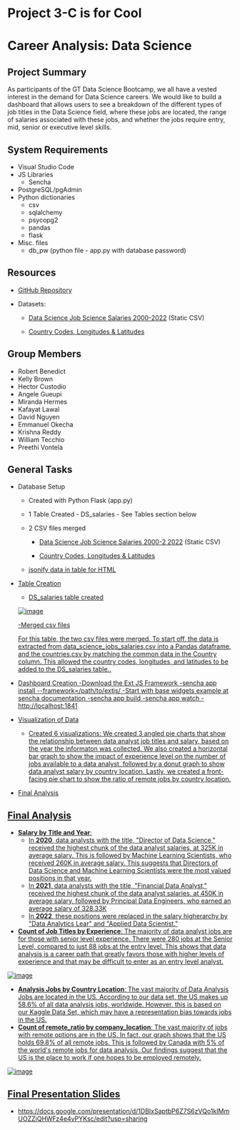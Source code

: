 # Project 3-C is for Cool

# Career Analysis: Data Science
## Project Summary
<p> As participants of the GT Data Science Bootcamp, we all have a vested interest in the demand for Data Science careers. We would like to build a dashboard that allows users to see a breakdown of the different types of job titles in the Data Science field, where these jobs are located, the range of salaries associated with these jobs, and whether the jobs require entry, mid, senior or executive level skills.</p>

## System Requirements
* Visual Studio Code
* JS Libraries
  - Sencha
* PostgreSQL/pgAdmin 
* Python dictionaries
    - csv
    - sqlalchemy
    - psycopg2
    - pandas
    - flask
* Misc. files
	- db_pw (python file - app.py with database password)

## Resources
* <p><a href="https://github.com/DavidNguyen246/Data-Science-Job-Market.git">GitHub Repository</a></p>
* Datasets:
  - <p><a href="https://www.kaggle.com/datasets/ruchi798/data-science-job-salaries">Data Science Job Science Salaries 2000-2022</a> (Static CSV)</p>
  - <p><a href="https://developers.google.com/public-data/docs/canonical/countries_csv">Country Codes, Longitudes & Latitudes</a
 


## Group Members
* Robert Benedict
* Kelly Brown
* Hector Custodio
* Angele Gueupi
* Miranda Hermes
* Kafayat Lawal
* David Nguyen
* Emmanuel Okecha
* Krishna Reddy
* William Tecchio
* Preethi Vontela

## General Tasks
* Database Setup 
  - Created with Python Flask (app.py)
  - 1 Table Created - DS_salaries 
    	- See Tables section below
  - 2 CSV files merged

    - <p><a href="https://www.kaggle.com/datasets/ruchi798/data-science-job-salaries">Data Science Job Science Salaries 2000-2  2022</a> (Static CSV)</p>
    - <p><a href="https://developers.google.com/public-data/docs/canonical/countries_csv">Country Codes, Longitudes & Latitudes</a)
  - jsonify data in table for HTML
    
* Table Creation
  - DS_salaries table created </p>
	    
  ![image](https://user-images.githubusercontent.com/106934375/194442543-db67fb27-d1fa-44a9-b420-c84e9b4acafa.png)

  -Merged csv files
  <p>For this table, the two csv files were merged. To start off, the data is extracted from data_science_jobs_salaries.csv into a Pandas dataframe, and the countries.csv by matching the common data in the Country column. This allowed the country codes, longitudes, and latitudes to be added to the DS_salaries table..</p>

* Dashboard Creation
  -Download the Ext JS Framework
  -sencha app install --framework=/path/to/extjs/
  -Start with base widgets example at sencha documentation
  -sencha app build
  -sencha app watch
  -http://localhost:1841

* Visualization of Data 

    - Created 6 visualizations: We created 3 angled pie charts that show the relationship between data analyst job titles and salary, based on the year the informaton was collected. We also created a horizontal bar graph to show the impact of experience level on the number of jobs available to a data analyst, followed by a donut graph to show data analyst salary by country location. Lastly, we created a front-facing pie chart to show the ratio of remote jobs by country location.
      
* Final Analysis

## Final Analysis
*  **Salary by Title and Year**:
    - In **2020**, data analysts with the title, "Director of Data Science," received the highest chunk of the data analyst salaries, at 325K in average salary. This is followed by Machine Learning Scientists, who received 260K in average salary. This suggests that Directors of Data Science and Machine Learning Scientists were the most valued positions in that year.
    - In **2021**, data analysts with the title, "Financial Data Analyst," received the highest chunk of the data analyst salaries, at 450K in average salary, followed by Principal Data Engineers, who earned an average salary of 328.33K
    - In **2022**, these positions were replaced in the salary higherarchy by "Data Analytics Lear" and "Applied Data Scientist."
* **Count of Job Titles by Experience**: The majority of data analyst jobs are for those with senior level experience. There were 280 jobs at the Senior Level, compared to just 88 jobs at the entry level. This shows that data analysis is a career path that greatly favors those with higher levels of experience and that may be difficult to enter as an entry level analyst.
	    
![image](https://user-images.githubusercontent.com/106934375/194447394-d4de049f-90eb-4035-a351-bd8cc913ecef.png)
	    
* **Analysis Jobs by Country Location**: The vast majority of Data Analysis Jobs are located in the US. According to our data set, the US makes up 58.6% of all data analysis jobs, worldwide. However, this is based on our Kaggle Data Set, which may have a representation bias towards jobs in the US.
* **Count of remote_ratio by company_location**: The vast majority of jobs with remote options are in the US. In fact, our graph shows that the US holds 69.8% of all remote jobs. This is followed by Canada with 5% of the world's remote jobs for data analysis. Our findings suggest that the US is the place to work if one hopes to be employed remotely.
	    
![image](https://user-images.githubusercontent.com/106934375/194447589-561c4b0c-8c7c-46f9-91a2-706abc126761.png)

## Final Presentation Slides
* https://docs.google.com/presentation/d/1DBIxSaptbP6Z7S6zVQo1kIMmUOZZiQHWFz4e4vPYKsc/edit?usp=sharing

